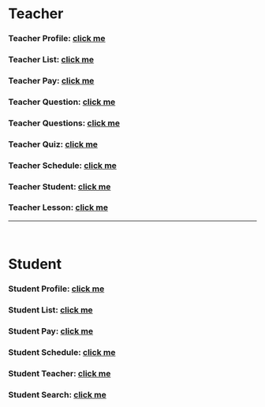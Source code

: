 # Teacher

### Teacher Profile: [click me](https://kah3vich.github.io/Project-Sfera/public/t-profile.html)

### Teacher List: [click me](https://kah3vich.github.io/Project-Sfera/public/t-list.html)

### Teacher Pay: [click me](https://kah3vich.github.io/Project-Sfera/public/t-pay.html)

### Teacher Question: [click me](https://kah3vich.github.io/Project-Sfera/public/t-question.html)

### Teacher Questions: [click me](https://kah3vich.github.io/Project-Sfera/public/t-questions.html)

### Teacher Quiz: [click me](https://kah3vich.github.io/Project-Sfera/public/t-quiz.html)

### Teacher Schedule: [click me](https://kah3vich.github.io/Project-Sfera/public/t-schedule.html)

### Teacher Student: [click me](https://kah3vich.github.io/Project-Sfera/public/t-student.html)

### Teacher Lesson: [click me](https://kah3vich.github.io/Project-Sfera/public/t-lesson.html)

<hr />
<br />

# Student

### Student Profile: [click me](https://kah3vich.github.io/Project-Sfera/public/s-profile.html)

### Student List: [click me](https://kah3vich.github.io/Project-Sfera/public/s-list.html)

### Student Pay: [click me](https://kah3vich.github.io/Project-Sfera/public/s-pay.html)

### Student Schedule: [click me](https://kah3vich.github.io/Project-Sfera/public/s-schedule.html)

### Student Teacher: [click me](https://kah3vich.github.io/Project-Sfera/public/s-teacher.html)

### Student Search: [click me](https://kah3vich.github.io/Project-Sfera/public/s-search.html)
